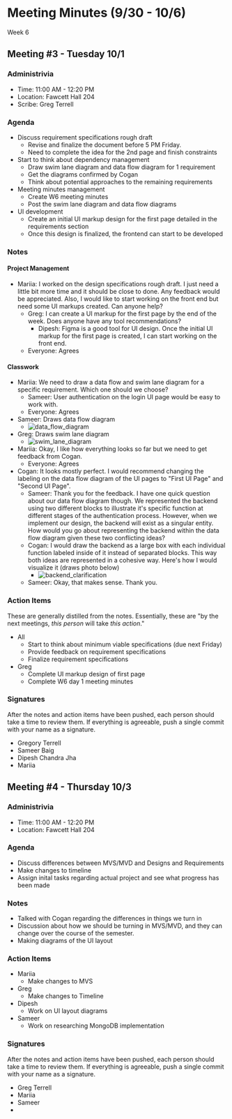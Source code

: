 # Meeting Minutes (9/30 - 10/6)
Week 6

## Meeting #3 - Tuesday 10/1

### Administrivia
* Time: 11:00 AM - 12:20 PM
* Location: Fawcett Hall 204
* Scribe: Greg Terrell

### Agenda
* Discuss requirement specifications rough draft
  * Revise and finalize the document before 5 PM Friday.
  * Need to complete the idea for the 2nd page and finish constraints
* Start to think about dependency management
  * Draw swim lane diagram and data flow diagram for 1 requirement
  * Get the diagrams confirmed by Cogan
  * Think about potential approaches to the remaining requirements
* Meeting minutes management
  * Create W6 meeting minutes
  * Post the swim lane diagram and data flow diagrams
* UI development
  * Create an initial UI markup design for the first page detailed in the requirements section
  * Once this design is finalized, the frontend can start to be developed

### Notes
#### Project Management
* Mariia: I worked on the design specifications rough draft. I just need a little bit more time and it should be close to done. Any feedback would be appreciated. Also, I would like to start working on the front end but need some UI markups created. Can anyone help?
  * Greg: I can create a UI markup for the first page by the end of the week. Does anyone have any tool recommendations?
    * Dipesh: Figma is a good tool for UI design. Once the initial UI markup for the first page is created, I can start working on the front end.
  * Everyone: Agrees

#### Classwork
* Mariia: We need to draw a data flow and swim lane diagram for a specific requirement. Which one should we choose?
  * Sameer: User authentication on the login UI page would be easy to work with.
  * Everyone: Agrees
* Sameer: Draws data flow diagram
  * ![data_flow_diagram](https://github.com/user-attachments/assets/efb4d379-fa8c-4489-b57d-bc4f8d687122)
* Greg: Draws swim lane diagram
  * ![swim_lane_diagram](https://github.com/user-attachments/assets/f497efac-4dab-4782-a929-755a056806c6)
* Mariia: Okay, I like how everything looks so far but we need to get feedback from Cogan.
  * Everyone: Agrees
* Cogan: It looks mostly perfect. I would recommend changing the labeling on the data flow diagram of the UI pages to "First UI Page" and "Second UI Page".
  * Sameer: Thank you for the feedback. I have one quick question about our data flow diagram though. We represented the backend using two different blocks to illustrate it's specific function at different stages of the authentication process. However, when we implement our design, the backend will exist as a singular entity. How would you go about representing the backend within the data flow diagram given these two conflicting ideas?
  * Cogan: I would draw the backend as a large box with each individual function labeled inside of it instead of separated blocks. This way both ideas are represented in a cohesive way. Here's how I would visualize it (draws photo below)
    * ![backend_clarification](https://github.com/user-attachments/assets/410f73ef-2261-47a7-865c-5f0a3b0b9ae5)
  * Sameer: Okay, that makes sense. Thank you.


### Action Items
These are generally distilled from the notes. Essentially, these are "by the next meetings, _this person_ will take _this action_."
* All
  * Start to think about minimum viable specifications (due next Friday)
  * Provide feedback on requirement specifications
  * Finalize requirement specifications
* Greg
  * Complete UI markup design of first page
  * Complete W6 day 1 meeting minutes

### Signatures
After the notes and action items have been pushed, each person should take a time to review them. If everything is agreeable, push a single commit with your name as a signature. 
* Gregory Terrell
* Sameer Baig
* Dipesh Chandra Jha
* Mariia

## Meeting #4 - Thursday 10/3

### Administrivia
* Time: 11:00 AM - 12:20 PM
* Location: Fawcett Hall 204

### Agenda
* Discuss differences between MVS/MVD and Designs and Requirements
* Make changes to timeline
* Assign inital tasks regarding actual project and see what progress has been made

### Notes
* Talked with Cogan regarding the differences in things we turn in
* Discussion about how we should be turning in MVS/MVD, and they can change over the course of the semester.
* Making diagrams of the UI layout

### Action Items
* Mariia
  * Make changes to MVS
* Greg
  * Make changes to Timeline
* Dipesh
  * Work on UI layout diagrams
* Sameer
  * Work on researching MongoDB implementation

### Signatures
After the notes and action items have been pushed, each person should take a time to review them. If everything is agreeable, push a single commit with your name as a signature. 
* Greg Terrell
* Mariia
* Sameer
*

